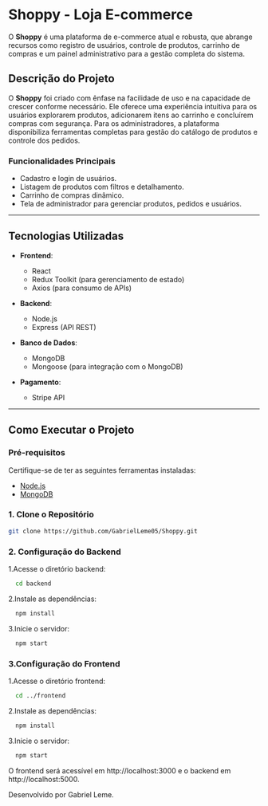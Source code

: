 # Shoppy - Loja E-commerce

O **Shoppy** é uma plataforma de e-commerce atual e robusta, que abrange recursos como registro de usuários, controle de produtos, carrinho de compras e um painel administrativo para a gestão completa do sistema.

## Descrição do Projeto

O **Shoppy** foi criado com ênfase na facilidade de uso e na capacidade de crescer conforme necessário. Ele oferece uma experiência intuitiva para os usuários explorarem produtos, adicionarem itens ao carrinho e concluírem compras com segurança. Para os administradores, a plataforma disponibiliza ferramentas completas para gestão do catálogo de produtos e controle dos pedidos.

### **Funcionalidades Principais**
- Cadastro e login de usuários.
- Listagem de produtos com filtros e detalhamento.
- Carrinho de compras dinâmico.
- Tela de administrador para gerenciar produtos, pedidos e usuários.

---

## Tecnologias Utilizadas

- **Frontend**:
  - React
  - Redux Toolkit (para gerenciamento de estado)
  - Axios (para consumo de APIs)

- **Backend**:
  - Node.js
  - Express (API REST)

- **Banco de Dados**:
  - MongoDB
  - Mongoose (para integração com o MongoDB)

- **Pagamento**:
  - Stripe API

---

## Como Executar o Projeto

### Pré-requisitos
Certifique-se de ter as seguintes ferramentas instaladas:
- [Node.js](https://nodejs.org/)
- [MongoDB](https://www.mongodb.com/)

### 1. Clone o Repositório
```bash
git clone https://github.com/GabrielLeme05/Shoppy.git
```

### 2. Configuração do Backend

   1.Acesse o diretório backend:
   
   ```bash
     cd backend
   ```

  2.Instale as dependências:
  
   ```bash
     npm install
   ```



  3.Inicie o servidor:
  
   ```bash
     npm start
   ```


### 3.Configuração do Frontend

  1.Acesse o diretório frontend:
  
   ```bash
     cd ../frontend
   ```

  2.Instale as dependências:
  
   ```bash
     npm install
   ```

  3.Inicie o servidor:
  
   ```bash
     npm start
   ```

O frontend será acessível em http://localhost:3000 e o backend em http://localhost:5000.

Desenvolvido por Gabriel Leme.

